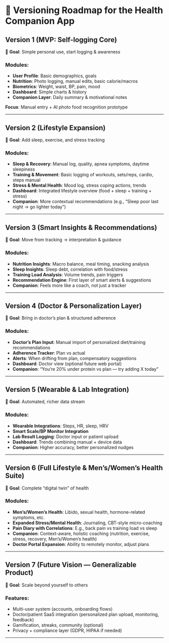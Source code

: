# 📌 Versioning Roadmap for the Health Companion App

## Version 1 (MVP: Self-logging Core)

🎯 **Goal**: Simple personal use, start logging & awareness

### Modules:

- **User Profile**: Basic demographics, goals
- **Nutrition**: Photo logging, manual edits, basic calorie/macros
- **Biometrics**: Weight, waist, BP, pain, mood
- **Dashboard**: Simple charts & history
- **Companion Layer**: Daily summary & motivational notes

**Focus**: Manual entry + AI photo food recognition prototype

---

## Version 2 (Lifestyle Expansion)

🎯 **Goal**: Add sleep, exercise, and stress tracking

### Modules:

- **Sleep & Recovery**: Manual log, quality, apnea symptoms, daytime sleepiness
- **Training & Movement**: Basic logging of workouts, sets/reps, cardio, steps manual
- **Stress & Mental Health**: Mood log, stress coping actions, trends
- **Dashboard**: Integrated lifestyle overview (food + sleep + training + stress)
- **Companion**: More contextual recommendations (e.g., “Sleep poor last night → go lighter today”)

---

## Version 3 (Smart Insights & Recommendations)

🎯 **Goal**: Move from tracking → interpretation & guidance

### Modules:

- **Nutrition Insights**: Macro balance, meal timing, snacking analysis
- **Sleep Insights**: Sleep debt, correlation with food/stress
- **Training Load Analysis**: Volume trends, pain triggers
- **Recommendation Engine**: First layer of smart alerts & suggestions
- **Companion**: Feels more like a coach, not just a tracker

---

## Version 4 (Doctor & Personalization Layer)

🎯 **Goal**: Bring in doctor’s plan & structured adherence

### Modules:

- **Doctor’s Plan Input**: Manual import of personalized diet/training recommendations
- **Adherence Tracker**: Plan vs actual
- **Alerts**: When drifting from plan, compensatory suggestions
- **Dashboard**: Doctor view (optional future web portal)
- **Companion**: “You’re 20% under protein vs plan — try adding X today”

---

## Version 5 (Wearable & Lab Integration)

🎯 **Goal**: Automated, richer data stream

### Modules:

- **Wearable Integrations**: Steps, HR, sleep, HRV
- **Smart Scale/BP Monitor Integration**
- **Lab Result Logging**: Doctor input or patient upload
- **Dashboard**: Trends combining manual + device data
- **Companion**: Higher accuracy, better personalized nudges

---

## Version 6 (Full Lifestyle & Men’s/Women’s Health Suite)

🎯 **Goal**: Complete “digital twin” of health

### Modules:

- **Men’s/Women’s Health**: Libido, sexual health, hormone-related symptoms, etc.
- **Expanded Stress/Mental Health**: Journaling, CBT-style micro-coaching
- **Pain Diary with Correlations**: E.g., back pain vs training load vs sleep
- **Companion**: Context-aware, holistic coaching (nutrition, exercise, stress, recovery, Men’s/Women’s health)
- **Doctor Portal Expansion**: Ability to remotely monitor, adjust plans

---

## Version 7 (Future Vision — Generalizable Product)

🎯 **Goal**: Scale beyond yourself to others

### Features:

- Multi-user system (accounts, onboarding flows)
- Doctor/patient SaaS integration (personalized plan upload, monitoring, feedback)
- Gamification, streaks, community (optional)
- Privacy + compliance layer (GDPR, HIPAA if needed)

---
